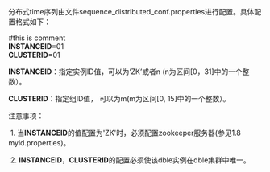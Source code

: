分布式time序列由文件sequence_distributed_conf.properties进行配置。具体配置格式如下：

\#this is comment  
**INSTANCEID**=01  
**CLUSTERID**=01

**INSTANCEID**：指定实例ID值，可以为‘ZK’或者n (n为区间[0，31]中的一个整数）。

**CLUSTERID**：指定组ID值， 可以为m(m为区间[0, 15]中的一个整数）。

注意事项：

 1. 当**INSTANCEID**的值配置为'ZK'时，必须配置zookeeper服务器(参见1.8 myid.properties)。

 2. **INSTANCEID**，**CLUSTERID**的配置必须使该dble实例在dble集群中唯一。
